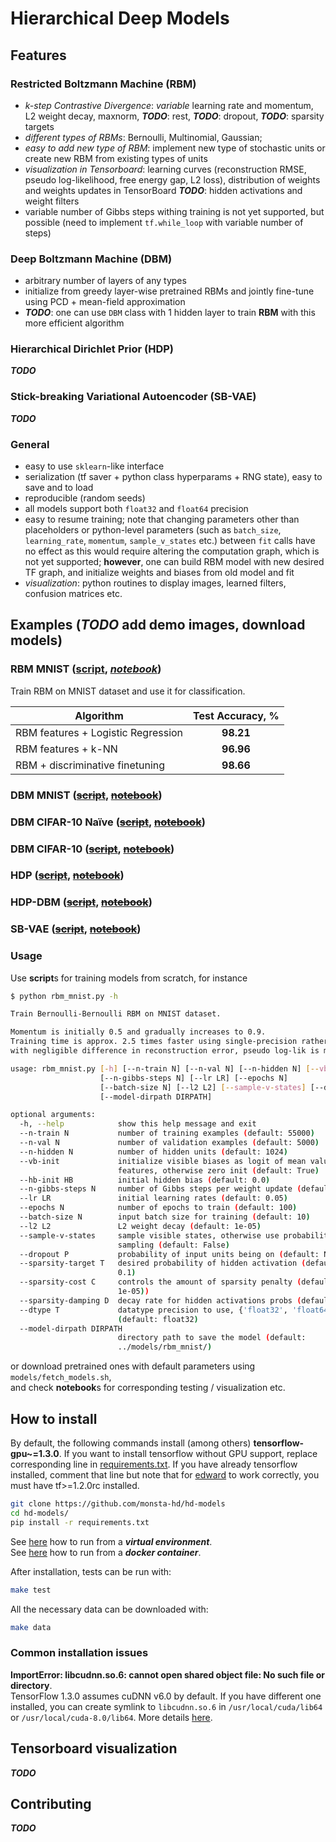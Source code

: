 # Hierarchical Deep Models

## Features
### Restricted Boltzmann Machine (RBM)
* *k-step Contrastive Divergence*: *variable* learning rate and momentum, L2 weight decay, maxnorm, ***TODO***: rest, ***TODO***: dropout, ***TODO***: sparsity targets
* *different types of RBMs*: Bernoulli, Multinomial, Gaussian;
* *easy to add new type of RBM*: implement new type of stochastic units or create new RBM from existing types of units
* *visualization in Tensorboard*: learning curves (reconstruction RMSE, pseudo log-likelihood, free energy gap, L2 loss), distribution of weights and weights updates in TensorBoard ***TODO***: hidden activations and weight filters
* variable number of Gibbs steps withing training is not yet supported, but possible (need to implement `tf.while_loop` with variable number of steps)

### Deep Boltzmann Machine (DBM)
* arbitrary number of layers of any types
* initialize from greedy layer-wise pretrained RBMs and jointly fine-tune using PCD + mean-field approximation
* ***TODO***: one can use `DBM` class with 1 hidden layer to train **RBM** with this more efficient algorithm

### Hierarchical Dirichlet Prior (HDP)
***TODO***

### Stick-breaking Variational Autoencoder (SB-VAE)
***TODO***

### General
* easy to use `sklearn`-like interface
* serialization (tf saver + python class hyperparams + RNG state), easy to save and to load
* reproducible (random seeds)
* all models support both `float32` and `float64` precision
* easy to resume training; note that changing parameters other than placeholders or python-level parameters (such as `batch_size`, `learning_rate`, `momentum`, `sample_v_states` etc.) between `fit` calls have no effect as this would require altering the computation graph, which is not yet supported; **however**, one can build RBM model with new desired TF graph, and initialize weights and biases from old model and fit
* *visualization*: python routines to display images, learned filters, confusion matrices etc.

## Examples (***TODO*** add demo images, download models)
### RBM MNIST ([script](examples/rbm_mnist.py), *[notebook](notebooks/rbm_mnist.ipynb)*)
Train RBM on MNIST dataset and use it for classification.

| <div align="center">Algorithm</div> | Test Accuracy, % |
| :--- | :---: |
| RBM features + Logistic Regression | **98.21** |
| RBM features + k-NN | **96.96** |
| RBM + discriminative finetuning | **98.66** |

### DBM MNIST (~~[script]()~~, ~~[notebook]()~~)
### DBM CIFAR-10 Naïve (~~[script]()~~, ~~[notebook]()~~)
### DBM CIFAR-10 (~~[script]()~~, ~~[notebook]()~~)
### HDP (~~[script]()~~, ~~[notebook]()~~)
### HDP-DBM (~~[script]()~~, ~~[notebook]()~~)
### SB-VAE (~~[script]()~~, ~~[notebook]()~~)
### Usage
Use **script**s for training models from scratch, for instance
```bash
$ python rbm_mnist.py -h

Train Bernoulli-Bernoulli RBM on MNIST dataset.

Momentum is initially 0.5 and gradually increases to 0.9.
Training time is approx. 2.5 times faster using single-precision rather than double
with negligible difference in reconstruction error, pseudo log-lik is more noisy though.

usage: rbm_mnist.py [-h] [--n-train N] [--n-val N] [--n-hidden N] [--vb-init]
                    [--n-gibbs-steps N] [--lr LR] [--epochs N]
                    [--batch-size N] [--l2 L2] [--sample-v-states] [--dtype D]
                    [--model-dirpath DIRPATH]

optional arguments:
  -h, --help            show this help message and exit
  --n-train N           number of training examples (default: 55000)
  --n-val N             number of validation examples (default: 5000)
  --n-hidden N          number of hidden units (default: 1024)
  --vb-init             initialize visible biases as logit of mean values of
                        features, otherwise zero init (default: True)
  --hb-init HB          initial hidden bias (default: 0.0)
  --n-gibbs-steps N     number of Gibbs steps per weight update (default: 1)
  --lr LR               initial learning rates (default: 0.05)
  --epochs N            number of epochs to train (default: 100)
  --batch-size N        input batch size for training (default: 10)
  --l2 L2               L2 weight decay (default: 1e-05)
  --sample-v-states     sample visible states, otherwise use probabilities w/o
                        sampling (default: False)
  --dropout P           probability of input units being on (default: None)
  --sparsity-target T   desired probability of hidden activation (default:
                        0.1)
  --sparsity-cost C     controls the amount of sparsity penalty (default:
                        1e-05))
  --sparsity-damping D  decay rate for hidden activations probs (default: 0.9)
  --dtype T             datatype precision to use, {'float32', 'float64'}
                        (default: float32)
  --model-dirpath DIRPATH
                        directory path to save the model (default:
                        ../models/rbm_mnist/)
```
or download pretrained ones with default parameters using `models/fetch_models.sh`, 
</br>
and check **notebook**s for corresponding testing / visualization etc.

## How to install
By default, the following commands install (among others) **tensorflow-gpu~=1.3.0**. If you want to install tensorflow without GPU support, replace corresponding line in [requirements.txt](requirements.txt). If you have already tensorflow installed, comment that line but note that for [edward](http://edwardlib.org/) to work correctly, you must have tf>=1.2.0rc installed.
```bash
git clone https://github.com/monsta-hd/hd-models
cd hd-models/
pip install -r requirements.txt
```
See [here](docs/virtualenv.md) how to run from a ***virtual environment***.
</br>
See [here](docs/docker.md) how to run from a ***docker container***.

After installation, tests can be run with:
```bash
make test
```
All the necessary data can be downloaded with:
```bash
make data
```
### Common installation issues
**ImportError: libcudnn.so.6: cannot open shared object file: No such file or directory**.<br/>
TensorFlow 1.3.0 assumes cuDNN v6.0 by default. If you have different one installed, you can create symlink to `libcudnn.so.6` in `/usr/local/cuda/lib64` or `/usr/local/cuda-8.0/lib64`. More details [here](https://stackoverflow.com/questions/42013316/after-building-tensorflow-from-source-seeing-libcudart-so-and-libcudnn-errors).

## Tensorboard visualization
***TODO***

## Contributing
***TODO***
